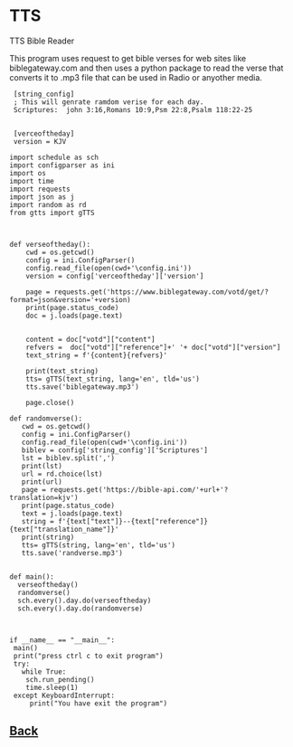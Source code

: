 # TTS
 TTS Bible Reader 
 
 This program uses request to get bible verses for web sites like biblegateway.com and then uses a python package to read the verse that converts it to .mp3 file 
 that can be used in Radio or anyother media.
~~~ ## config.ini
 [string_config]
 ; This will genrate ramdom verise for each day. 
 Scriptures:  john 3:16,Romans 10:9,Psm 22:8,Psalm 118:22-25

 
 [verceoftheday]
 version = KJV
~~~

~~~ ## BibleRd.py
import schedule as sch
import configparser as ini
import os
import time
import requests
import json as j
import random as rd
from gtts import gTTS



def verseoftheday(): 
    cwd = os.getcwd()
    config = ini.ConfigParser()
    config.read_file(open(cwd+'\config.ini'))
    version = config['verceoftheday']['version']
    
    page = requests.get('https://www.biblegateway.com/votd/get/?format=json&version='+version)
    print(page.status_code)
    doc = j.loads(page.text)

     
    content = doc["votd"]["content"] 
    refvers =  doc["votd"]["reference"]+' '+ doc["votd"]["version"]
    text_string = f'{content}{refvers}'
      
    print(text_string)
    tts= gTTS(text_string, lang='en', tld='us')
    tts.save('biblegateway.mp3')
    
    page.close()
    
def randomverse(): 
   cwd = os.getcwd()
   config = ini.ConfigParser()
   config.read_file(open(cwd+'\config.ini'))
   biblev = config['string_config']['Scriptures']
   lst = biblev.split(',')
   print(lst)
   url = rd.choice(lst)
   print(url)
   page = requests.get('https://bible-api.com/'+url+'?translation=kjv')
   print(page.status_code)
   text = j.loads(page.text)
   string = f'{text["text"]}--{text["reference"]} {text["translation_name"]}'
   print(string)
   tts= gTTS(string, lang='en', tld='us')
   tts.save('randverse.mp3')

    
def main(): 
  verseoftheday()
  randomverse()
  sch.every().day.do(verseoftheday)
  sch.every().day.do(randomverse)
  
   
    
if __name__ == "__main__":
 main()
 print("press ctrl c to exit program")
 try:
   while True:
    sch.run_pending()
    time.sleep(1)
 except KeyboardInterrupt:
     print("You have exit the program")
~~~

## [Back](https://tcaviness.github.io/#code)
